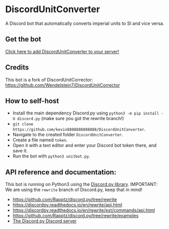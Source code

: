 # DiscordUnitConverter
A Discord bot that automatically converts imperial units to SI and vice versa.

## Get the bot
[Click here to add DiscordUnitConverter to your server!](https://discordapp.com/oauth2/authorize?client_id=732247062376087582&scope=bot&permissions=67619905)

## Credits
This bot is a fork of DiscordUnitCorrector: https://github.com/Wendelstein7/DiscordUnitCorrector

## How to self-host
* Install the main dependency Discord.py using `python3 -m pip install -U discord.py` (make sure you got the rewrite branch!)
* `git clone https://github.com/kevin8888888888888/DiscordUnitConverter`.
* Navigate to the created folder `DiscordUnitConverter`.
* Create a file named `token`.
* Open it with a text editor and enter your Discord bot token there, and save it.
* Run the bot with `python3 unitbot.py`.

## API reference and documentation:
This bot is running on Python3 using the [Discord.py library](https://github.com/Rapptz/discord.py/tree/rewrite).
IMPORTANT: We are using the `rewrite` branch of Discord.py, keep that in mind!
* https://github.com/Rapptz/discord.py/tree/rewrite
* https://discordpy.readthedocs.io/en/rewrite/api.html
* https://discordpy.readthedocs.io/en/rewrite/ext/commands/api.html
* https://github.com/Rapptz/discord.py/tree/rewrite/examples
* [The Discord.py Discord server](https://discordapp.com/invite/r3sSKJJ)
